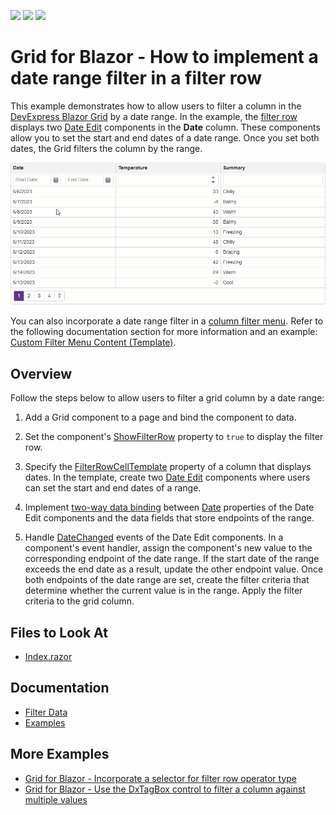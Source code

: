 <!-- default badges list -->
![](https://img.shields.io/endpoint?url=https://codecentral.devexpress.com/api/v1/VersionRange/619526428/23.2.3%2B)
[![](https://img.shields.io/badge/Open_in_DevExpress_Support_Center-FF7200?style=flat-square&logo=DevExpress&logoColor=white)](https://supportcenter.devexpress.com/ticket/details/T1156193)
[![](https://img.shields.io/badge/📖_How_to_use_DevExpress_Examples-e9f6fc?style=flat-square)](https://docs.devexpress.com/GeneralInformation/403183)
<!-- default badges end -->
# Grid for Blazor - How to implement a date range filter in a filter row

This example demonstrates how to allow users to filter a column in the [DevExpress Blazor Grid](https://docs.devexpress.com/Blazor/403143/grid) by a date range. In the example, the [filter row](https://docs.devexpress.com/Blazor/404325/components/grid/filter-data/filter-row) displays two [Date Edit](https://docs.devexpress.com/Blazor/DevExpress.Blazor.DxDateEdit-1) components in the **Date** column. These components allow you to set the start and end dates of a date range. Once you set both dates, the Grid filters the column by the range.

![Filter Grid Column by a Date Range](date-range-filter.gif)

You can also incorporate a date range filter in a [column filter menu](https://docs.devexpress.com/Blazor/404417/components/grid/filter-data/filter-menu). Refer to the following documentation section for more information and an example: [Custom Filter Menu Content (Template)](https://docs.devexpress.com/Blazor/404417/components/grid/filter-data/filter-menu#custom-filter-menu-content-template).

## Overview

Follow the steps below to allow users to filter a grid column by a date range:

1. Add a Grid component to a page and bind the component to data.

2. Set the component's [ShowFilterRow](https://docs.devexpress.com/Blazor/DevExpress.Blazor.DxGrid.ShowFilterRow) property to `true` to display the filter row.

3. Specify the [FilterRowCellTemplate](https://docs.devexpress.com/Blazor/DevExpress.Blazor.DxGridDataColumn.FilterRowCellTemplate) property of a column that displays dates. In the template, create two [Date Edit](https://docs.devexpress.com/Blazor/DevExpress.Blazor.DxDateEdit-1) components where users can set the start and end dates of a range.

4. Implement [two-way data binding](https://docs.devexpress.com/Blazor/402330/common-concepts/two-way-data-binding) between [Date](https://docs.devexpress.com/Blazor/DevExpress.Blazor.DxDateEdit-1.Date) properties of the Date Edit components and the data fields that store endpoints of the range.

5.  Handle [DateChanged](https://docs.devexpress.com/Blazor/DevExpress.Blazor.DxDateEdit-1.DateChanged) events of the Date Edit components. In a component's event handler, assign the component's new value to the corresponding endpoint of the date range. If the start date of the range exceeds the end date as a result, update the other endpoint value. Once both endpoints of the date range are set, create the filter criteria that determine whether the current value is in the range. Apply the filter criteria to the grid column.

## Files to Look At

- [Index.razor](./CS/Pages/Index.razor)

## Documentation

- [Filter Data](https://docs.devexpress.com/Blazor/403143/grid#filter-data)
- [Examples](https://docs.devexpress.com/Blazor/404035/grid/examples)

## More Examples

- [Grid for Blazor - Incorporate a selector for filter row operator type](https://github.com/DevExpress-Examples/blazor-dxgrid-filter-operator-selector)
- [Grid for Blazor - Use the DxTagBox control to filter a column against multiple values](https://github.com/DevExpress-Examples/blazor-grid-use-the-DxTagBox-control-as-a-filter-for-a-column-with-multiple-values)
